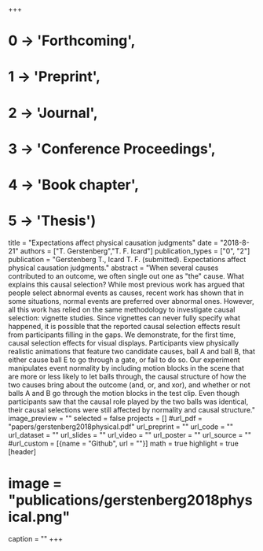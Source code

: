 +++
# 0 -> 'Forthcoming',
# 1 -> 'Preprint',
# 2 -> 'Journal',
# 3 -> 'Conference Proceedings',
# 4 -> 'Book chapter',
# 5 -> 'Thesis')

title = "Expectations affect physical causation judgments"
date = "2018-8-21"
authors = ["T. Gerstenberg","T. F. Icard"]
publication_types = ["0", "2"]
publication = "Gerstenberg T., Icard T. F. (submitted). Expectations affect physical causation judgments."
abstract = "When several causes contributed to an outcome, we often single out one as "the" cause. What explains this causal selection? While most previous work has argued that people select abnormal events as causes, recent work has shown that in some situations, normal events are preferred over abnormal ones. However, all this work has relied on the same methodology to investigate causal selection: vignette studies. Since vignettes can never fully specify what happened, it is possible that the reported causal selection effects result from participants filling in the gaps. We demonstrate, for the first time, causal selection effects for visual displays. Participants view physically realistic animations that feature two candidate causes, ball A and ball B, that either cause ball E to go through a gate, or fail to do so. Our experiment manipulates event normality by including motion blocks in the scene that are more or less likely to let balls through, the causal structure of how the two causes bring about the outcome (and, or, and xor), and whether or not balls A and B go through the motion blocks in the test clip. Even though participants saw that the causal role played by the two balls was identical, their causal selections were still affected by normality and causal structure."
image_preview = ""
selected = false
projects = []
#url_pdf = "papers/gerstenberg2018physical.pdf"
url_preprint = ""
url_code = ""
url_dataset = ""
url_slides = ""
url_video = ""
url_poster = ""
url_source = ""
#url_custom = [{name = "Github", url = ""}]
math = true
highlight = true
[header]
# image = "publications/gerstenberg2018physical.png"
caption = ""
+++